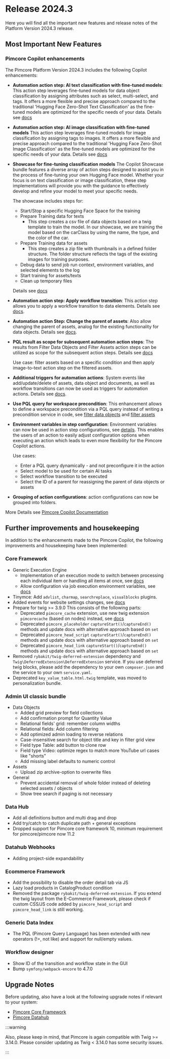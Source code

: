 # Release 2024.3
Here you will find all the important new features and release notes of the Platform Version 2024.3 release.

## Most Important New Features

### Pimcore Copilot enhancements

The Pimcore Platform Version 2024.3 includes the following Copilot enhancements:

- **Automation action step: AI text classification with fine-tuned models**:
  This action step leverages fine-tuned models for data object classification by assigning attributes such as
  select, multi-select, and tags. It offers a more flexible and precise approach compared to the traditional 'Hugging
  Face Zero-Shot Text Classification' as the fine-tuned models are optimized for the specific needs of your data.
  Details see [docs](https://pimcore.com/docs/platform/Copilot/Included_Actions/AI_Integrations_Powered_By_Hugging_Face/Hugging_Face_Text_Classification)

- **Automation action step: AI image classification with fine-tuned models**
  This action step leverages fine-tuned models for image classification by assigning tags to images. It offers a more
  flexible and precise approach compared to the traditional 'Hugging Face Zero-Shot Image Classification' as the
  fine-tuned models are optimized for the specific needs of your data.
  Details see [docs](https://pimcore.com/docs/platform/Copilot/Included_Actions/AI_Integrations_Powered_By_Hugging_Face/Hugging_Face_Image_Classification)

- **Showcase for fine-tuning classification models**
  The Copilot Showcase bundle features a diverse array of action steps designed to assist you in the process of
  fine-tuning your own Hugging Face model.
  Whether your focus is on text classification or image classification, these step implementations will provide you with
  the guidance to effectively develop and refine your model to meet your specific needs.

  The showcase includes steps for:
  - Start/Stop a specific Hugging Face Space for the training
  - Prepare Training data for texts
    - This step creates a csv file of data objects based on a twig template to train the model. In our showcase, we are
      training the model based on the carClass by using the name, the type, and the color of the car.
  - Prepare Training data for assets
    - This step creates a zip file with thumbnails in a defined folder structure. The folder structure reflects the tags
      of the existing images for training purposes.
  - Debug data to send job run context, environment variables, and selected elements to the log
  - Start training for assets/texts
  - Clean up temporary files

  Details see [docs](https://pimcore.com/docs/platform/Copilot_Showcases/Included_Actions/AI_Integrations_Powered_By_Hugging_Face/Hugging_Face_Fine-tune_Models)

- **Automation action step: Apply workflow transition**: This action step allows you to apply a workflow transition to 
  data elements. Details see [docs](https://pimcore.com/docs/platform/next/Copilot/Included_Actions/Change_Workflow_State).

- **Automation action Step: Change the parent of assets**: Also allow changing the parent of assets, analog for the existing 
  functionality for data objects. Details see [docs](https://pimcore.com/docs/platform/Copilot_Showcases/Included_Actions/Link_To_Parent).

- **PQL result as scope for subsequent automation action steps**: The results from Filter Data Objects and Filter Assets action 
  steps can be utilized as scope for the subsequent action steps.
  Details see [docs](https://pimcore.com/docs/platform/Copilot/Included_Actions/Filter_Data_Objects#detailed-configuration-options)

  Use case: filter assets based on a specific condition and then apply image-to-text action step on the filtered assets. 

- **Additional triggers for automation actions**: System events like add/update/delete of assets, data object and
  documents, as well as workflow transitions can now be used as triggers for automation actions. Details see
  [docs](https://pimcore.com/docs/platform/Copilot/Configuration/Automation_Actions/#event-triggers).

- **Use PQL query for workspace precondition**: This enhancement allows to define a workspace precondition via a PQL 
  query instead of writing a precondition service in code, see 
  [filter data objects](https://pimcore.com/docs/platform/Copilot/Included_Actions/Filter_Data_Objects#configuration-options)
  and [filter assets](https://pimcore.com/docs/platform/Copilot/Included_Actions/Filter_Assets#detailed-configuration-options)

- **Environment variables in step configuration**: Environment variables can now be used in action step configurations,
  see [details](https://pimcore.com/docs/platform/next/Pimcore/Development_Tools_and_Details/Generic_Execution_Engine/Jobs_and_Jobruns/Step_Configuration#configuration). 
  This enables the users of an action to easily adjust configuration options when executing an action which leads to even
  more flexibility for the Pimcore Copilot actions.

  Use cases:
  - Enter a PQL query dynamically - and not preconfigure it in the action
  - Select model to be used for certain AI tasks
  - Select workflow transition to be executed
  - Select the ID of a parent for reassigning the parent of data objects or assets

- **Grouping of action configurations**: action configurations can now be grouped into folders.

More Details see [Pimcore Copilot Documentation](https://pimcore.com/docs/platform/Copilot/)

## Further improvements and housekeeping

In addition to the enhancements made to the Pimcore Copilot, the following improvements and housekeeping have been
implemented:

### Core Framework
- Generic Execution Engine
    - Implementation of an execution mode to switch between processing each individual item or handling all items
      at once, see [docs](https://pimcore.com/docs/platform/Pimcore/Development_Tools_and_Details/Generic_Execution_Engine/Jobs_and_Jobruns/Step_Configuration#selection-processing-mode)
    - Allow configuration via job execution environment variables, see [docs](https://pimcore.com/docs/platform/Pimcore/Development_Tools_and_Details/Generic_Execution_Engine/Jobs_and_Jobruns/Step_Configuration#configuration)
- Tinymce: Add `advlist`, `charmap`, `searchreplace`, `visualblocks` plugins.
- Added events for website settings changes, see [docs](https://pimcore.com/docs/platform/Pimcore/Tools_and_Features/Website_Settings#events)
- Prepare for twig >= 3.9.0
  This consists of the following parts:
    - Deprecated `pimcore_cache` extension, use new twig extension `pimcorecache` (based on nodes) instead,
      see [docs](https://pimcore.com/docs/platform/Pimcore/MVC/Template/Template_Extensions/#pimcorecache)
    - Deprecated `pimcore_placeholder` `captureStart()`/`captureEnd()` methods and update docs with alternative approach
      based on `set`
    - Deprecated `pimcore_head_script` `captureStart()`/`captureEnd()` methods and update docs with alternative approach
      based on `set`
    - Deprecated `pimcore_head_link` `captureStart()`/`captureEnd()` methods and update docs with alternative approach
      based on `set`
- Removed `rybakit/twig-deferred-extension` dependency and `Twig\DeferredExtension\DeferredExtension` service. If you use
  deferred twig blocks, please add the dependency to your own `composer.json` and the service to your own `service.yaml`.
- Deprecated `key_value_table.html.twig` template, was moved to personalization bundle. 

### Admin UI classic bundle
- Data Objects
  - Added grid preview for field collections
  - Add confirmation prompt for Quantity Value
  - Relational fields' grid: remember column widths
  - Relational fields: Add column filtering
  - Add optimized admin loading to reverse relations
  - Case-insensitive search for object title and key in filter grid view
  - Field type Table: add button to clone row
  - Field type Video: optimize regex to match more YouTube url cases like "shorts"
  - Add missing label defaults to numeric control 
- Assets
  - Upload zip archive-option to overwrite files
- General
  - Prevent accidental removal of whole folder instead of deleting selected assets / objects
  - Show tree search if paging is not necessary

### Data Hub
- Add all definitions button and multi drag and drop
- Add try/catch to catch duplicate path + general exceptions
- Dropped support for Pimcore core framework 10, minimum requirement for pimcore/pimcore now 11.2

### Datahub Webhooks
- Adding project-side expandability

### Ecommerce Framework
- Add the possibility to disable the order detail tab via JS
- Lazy load products in CatalogProduct condition
- Removed the package `rybakit/twig-deferred-extension`. If you extend the twig layout from the E-Commerce Framework,
  please check if custom CSS/JS code added by `pimcore_head_script` and `pimcore_head_link` is still working.

### Generic Data Index
- The PQL (Pimcore Query Language) has been extended with new operators (!=, not like) and support for null/empty values.

### Workflow designer
- Show ID of the transition and workflow state in the GUI
- Bump `symfony/webpack-encore` to 4.7.0


## Upgrade Notes
Before updating, also have a look at the following upgrade notes if relevant to your system:
- [Pimcore Core Framework](https://pimcore.com/docs/platform/Pimcore/Installation_and_Upgrade/Upgrade_Notes/#pimcore-1140)
- [Pimcore Datahub](https://pimcore.com/docs/platform/Datahub/Installation_and_Upgrade/Upgrade_Notes#180)



:::warning

Also, please keep in mind, that Pimcore is again compatible with Twig >= 3.14.0. Please consider updating as 
Twig < 3.14.0 has some security issues. 

:::